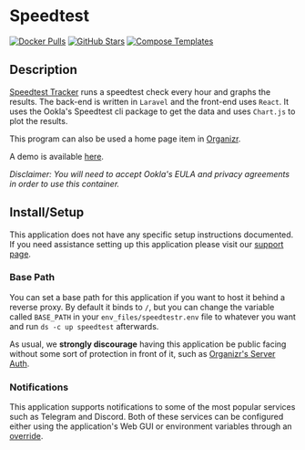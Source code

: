 # Speedtest

[![Docker Pulls](https://img.shields.io/docker/pulls/henrywhitaker3/speedtest-tracker?style=flat-square&color=607D8B&label=docker%20pulls&logo=docker)](https://hub.docker.com/r/henrywhitaker3/speedtest-tracker)
[![GitHub Stars](https://img.shields.io/github/stars/henrywhitaker3/Speedtest-Tracker?style=flat-square&color=607D8B&label=github%20stars&logo=github)](https://github.com/henrywhitaker3/Speedtest-Tracker)
[![Compose Templates](https://img.shields.io/static/v1?style=flat-square&color=607D8B&label=compose&message=templates)](https://github.com/GhostWriters/DockSTARTer/tree/main/compose/.apps/speedtest)

## Description

[Speedtest Tracker](https://github.com/henrywhitaker3/Speedtest-Tracker) runs a
speedtest check every hour and graphs the results. The back-end is written in
`Laravel` and the front-end uses `React`. It uses the Ookla's Speedtest cli
package to get the data and uses `Chart.js` to plot the results.

This program can also be used a home page item in
[Organizr](https://organizr.app).

A demo is available [here](https://speedtest.henrywhitaker.com).

_Disclaimer: You will need to accept Ookla's EULA and privacy agreements in order to use this container._

## Install/Setup

This application does not have any specific setup instructions documented. If
you need assistance setting up this application please visit our
[support page](https://dockstarter.com/basics/support/).

### Base Path

You can set a base path for this application if you want to host it behind a
reverse proxy. By default it binds to `/`, but you can change the variable
called `BASE_PATH` in your `env_files/speedtestr.env` file to whatever you want and run
`ds -c up speedtest` afterwards.

As usual, we **strongly discourage** having this application be public facing
without some sort of protection in front of it, such as
[Organizr's Server Auth](https://docs.organizr.app/books/setup-features/page/serverauth).

### Notifications

This application supports notifications to some of the most popular services
such as Telegram and Discord. Both of these services can be configured either
using the application's Web GUI or environment variables through an
[override](https://dockstarter.com/overrides/introduction).

